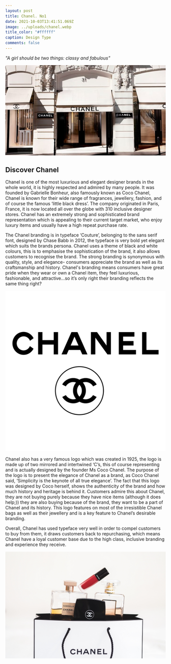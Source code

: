 ```yaml
---
layout: post
title: Chanel. No1
date: 2021-10-03T13:41:51.069Z
image: ../uploads/chanel.webp
title_color: "#ffffff"
caption: Design Type
comments: false
---
```

*"A girl should be two things: classy and fabulous"*

![](../uploads/fsh-chn-1542199106701-31jjjjjjjjjjjjjjjjjjjjjjjjj.jpg)

## **Discover Chanel**

Chanel is one of the most luxurious and elegant designer brands in the whole world, it is highly respected and admired by many people. It was founded by Gabrielle Bonheur, also famously known as Coco Chanel, Chanel is known for their wide range of fragrances, jewellery, fashion, and of course the famous ‘little black dress’. The company originated in Paris, France, it is now located all over the globe with 310 inclusive designer stores. Chanel has an extremely strong and sophisticated brand representation which is appealing to their current target market, who enjoy luxury items and usually have a high repeat purchase rate.

The Chanel branding is in typeface ‘Couture’, belonging to the sans serif font, designed by Chase Babb in 2012, the typeface is very bold yet elegant which suits the brands persona. Chanel uses a theme of black and white colours, this is to emphasise the sophistication of the brand, it also allows customers to recognise the brand. The strong branding is synonymous with quality, style, and elegance- consumers appreciate the brand as well as its craftsmanship and history. Chanel's branding means consumers have great pride when they wear or own a Chanel item, they feel luxurious, fashionable, and attractive…so it’s only right their branding reflects the same thing right?

![](../uploads/chanel-1.svg)

Chanel also has a very famous logo which was created in 1925, the logo is made up of two mirrored and intertwined ‘C’s, this of course representing and is actually designed by the founder Ms Coco Chanel. The purpose of the logo is to present the elegance of Chanel as a brand, as Coco Chanel said, ‘Simplicity is the keynote of all true elegance’. The fact that this logo was designed by Coco herself, shows the authenticity of the brand and how much history and heritage is behind it. Customers admire this about Chanel, they are not buying purely because they have nice items (although it does help;)) they are also buying because of the brand, they want to be a part of Chanel and its history. This logo features on most of the irresistible Chanel bags as well as their jewellery and is a key feature to Chanel’s desirable branding.

Overall, Chanel has used typeface very well in order to compel customers to buy from them, it draws customers back to repurchasing, which means Chanel have a loyal customer base due to the high class, inclusive branding and experience they receive.

![](../uploads/laura-chouette-ysw72yay2a4-unsplash.jpg)